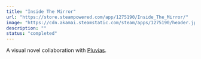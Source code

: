 ```yaml
---
title: "Inside The Mirror"
url: "https://store.steampowered.com/app/1275190/Inside_The_Mirror/"
image: "https://cdn.akamai.steamstatic.com/steam/apps/1275190/header.jpg?t=1588014876"
description: ""
status: "completed"
---
```

A visual novel collaboration with [Pluvias](https://www.instagram.com/pluvias/).
